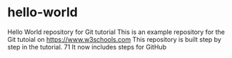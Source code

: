 # hello-world
Hello World repository for Git tutorial
This is an example repository for the Git tutoial on https://www.w3schools.com
This repository is built step by step in the tutorial.
71
It now includes steps for GitHub
